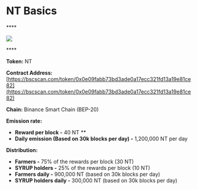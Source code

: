 # NT Basics

\*\*\*\*

![](../.gitbook/assets/group-501.png)

\*\*\*\*

**Token:** NT

**Contract Address:** [https://bscscan.com/token/0x0e09fabb73bd3ade0a17ecc321fd13a19e81ce82](https://bscscan.com/token/0x0e09fabb73bd3ade0a17ecc321fd13a19e81ce82)

**Chain:** Binance Smart Chain \(BEP-20\)

**Emission rate:**

- **Reward per block -** 40 NT _\*\*_
- **Daily emission \(Based on 30k blocks per day\) -** 1,200,000 NT per day

**Distribution:**

- **Farmers -** 75% of the rewards per block \(30 NT\)
- **SYRUP holders -** 25% of the rewards per block \(10 NT\)
- **Farmers daily -** 900,000 NT \(based on 30k blocks per day\)
- **SYRUP holders daily -** 300,000 NT \(based on 30k blocks per day\)
